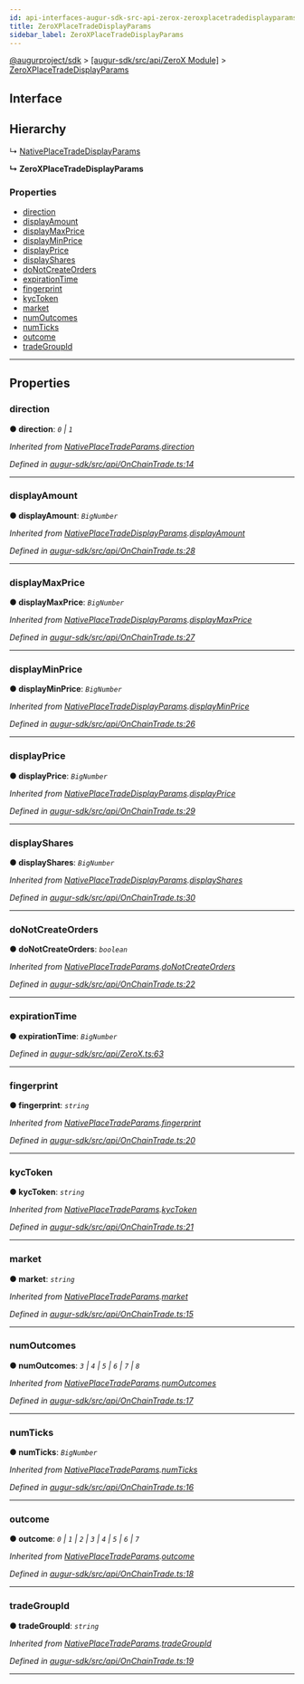 ```yaml
---
id: api-interfaces-augur-sdk-src-api-zerox-zeroxplacetradedisplayparams
title: ZeroXPlaceTradeDisplayParams
sidebar_label: ZeroXPlaceTradeDisplayParams
---
```


[@augurproject/sdk](api-readme.md) > [[augur-sdk/src/api/ZeroX Module]](api-modules-augur-sdk-src-api-zerox-module.md) > [ZeroXPlaceTradeDisplayParams](api-interfaces-augur-sdk-src-api-zerox-zeroxplacetradedisplayparams.md)

## Interface

## Hierarchy

↳  [NativePlaceTradeDisplayParams](api-interfaces-augur-sdk-src-api-onchaintrade-nativeplacetradedisplayparams.md)

**↳ ZeroXPlaceTradeDisplayParams**

### Properties

* [direction](api-interfaces-augur-sdk-src-api-zerox-zeroxplacetradedisplayparams.md#direction)
* [displayAmount](api-interfaces-augur-sdk-src-api-zerox-zeroxplacetradedisplayparams.md#displayamount)
* [displayMaxPrice](api-interfaces-augur-sdk-src-api-zerox-zeroxplacetradedisplayparams.md#displaymaxprice)
* [displayMinPrice](api-interfaces-augur-sdk-src-api-zerox-zeroxplacetradedisplayparams.md#displayminprice)
* [displayPrice](api-interfaces-augur-sdk-src-api-zerox-zeroxplacetradedisplayparams.md#displayprice)
* [displayShares](api-interfaces-augur-sdk-src-api-zerox-zeroxplacetradedisplayparams.md#displayshares)
* [doNotCreateOrders](api-interfaces-augur-sdk-src-api-zerox-zeroxplacetradedisplayparams.md#donotcreateorders)
* [expirationTime](api-interfaces-augur-sdk-src-api-zerox-zeroxplacetradedisplayparams.md#expirationtime)
* [fingerprint](api-interfaces-augur-sdk-src-api-zerox-zeroxplacetradedisplayparams.md#fingerprint)
* [kycToken](api-interfaces-augur-sdk-src-api-zerox-zeroxplacetradedisplayparams.md#kyctoken)
* [market](api-interfaces-augur-sdk-src-api-zerox-zeroxplacetradedisplayparams.md#market)
* [numOutcomes](api-interfaces-augur-sdk-src-api-zerox-zeroxplacetradedisplayparams.md#numoutcomes)
* [numTicks](api-interfaces-augur-sdk-src-api-zerox-zeroxplacetradedisplayparams.md#numticks)
* [outcome](api-interfaces-augur-sdk-src-api-zerox-zeroxplacetradedisplayparams.md#outcome)
* [tradeGroupId](api-interfaces-augur-sdk-src-api-zerox-zeroxplacetradedisplayparams.md#tradegroupid)

---

## Properties

<a id="direction"></a>

###  direction

**● direction**: *`0` \| `1`*

*Inherited from [NativePlaceTradeParams](api-interfaces-augur-sdk-src-api-onchaintrade-nativeplacetradeparams.md).[direction](api-interfaces-augur-sdk-src-api-onchaintrade-nativeplacetradeparams.md#direction)*

*Defined in [augur-sdk/src/api/OnChainTrade.ts:14](https://github.com/AugurProject/augur/blob/304ca83772/packages/augur-sdk/src/api/OnChainTrade.ts#L14)*

___
<a id="displayamount"></a>

###  displayAmount

**● displayAmount**: *`BigNumber`*

*Inherited from [NativePlaceTradeDisplayParams](api-interfaces-augur-sdk-src-api-onchaintrade-nativeplacetradedisplayparams.md).[displayAmount](api-interfaces-augur-sdk-src-api-onchaintrade-nativeplacetradedisplayparams.md#displayamount)*

*Defined in [augur-sdk/src/api/OnChainTrade.ts:28](https://github.com/AugurProject/augur/blob/304ca83772/packages/augur-sdk/src/api/OnChainTrade.ts#L28)*

___
<a id="displaymaxprice"></a>

###  displayMaxPrice

**● displayMaxPrice**: *`BigNumber`*

*Inherited from [NativePlaceTradeDisplayParams](api-interfaces-augur-sdk-src-api-onchaintrade-nativeplacetradedisplayparams.md).[displayMaxPrice](api-interfaces-augur-sdk-src-api-onchaintrade-nativeplacetradedisplayparams.md#displaymaxprice)*

*Defined in [augur-sdk/src/api/OnChainTrade.ts:27](https://github.com/AugurProject/augur/blob/304ca83772/packages/augur-sdk/src/api/OnChainTrade.ts#L27)*

___
<a id="displayminprice"></a>

###  displayMinPrice

**● displayMinPrice**: *`BigNumber`*

*Inherited from [NativePlaceTradeDisplayParams](api-interfaces-augur-sdk-src-api-onchaintrade-nativeplacetradedisplayparams.md).[displayMinPrice](api-interfaces-augur-sdk-src-api-onchaintrade-nativeplacetradedisplayparams.md#displayminprice)*

*Defined in [augur-sdk/src/api/OnChainTrade.ts:26](https://github.com/AugurProject/augur/blob/304ca83772/packages/augur-sdk/src/api/OnChainTrade.ts#L26)*

___
<a id="displayprice"></a>

###  displayPrice

**● displayPrice**: *`BigNumber`*

*Inherited from [NativePlaceTradeDisplayParams](api-interfaces-augur-sdk-src-api-onchaintrade-nativeplacetradedisplayparams.md).[displayPrice](api-interfaces-augur-sdk-src-api-onchaintrade-nativeplacetradedisplayparams.md#displayprice)*

*Defined in [augur-sdk/src/api/OnChainTrade.ts:29](https://github.com/AugurProject/augur/blob/304ca83772/packages/augur-sdk/src/api/OnChainTrade.ts#L29)*

___
<a id="displayshares"></a>

###  displayShares

**● displayShares**: *`BigNumber`*

*Inherited from [NativePlaceTradeDisplayParams](api-interfaces-augur-sdk-src-api-onchaintrade-nativeplacetradedisplayparams.md).[displayShares](api-interfaces-augur-sdk-src-api-onchaintrade-nativeplacetradedisplayparams.md#displayshares)*

*Defined in [augur-sdk/src/api/OnChainTrade.ts:30](https://github.com/AugurProject/augur/blob/304ca83772/packages/augur-sdk/src/api/OnChainTrade.ts#L30)*

___
<a id="donotcreateorders"></a>

###  doNotCreateOrders

**● doNotCreateOrders**: *`boolean`*

*Inherited from [NativePlaceTradeParams](api-interfaces-augur-sdk-src-api-onchaintrade-nativeplacetradeparams.md).[doNotCreateOrders](api-interfaces-augur-sdk-src-api-onchaintrade-nativeplacetradeparams.md#donotcreateorders)*

*Defined in [augur-sdk/src/api/OnChainTrade.ts:22](https://github.com/AugurProject/augur/blob/304ca83772/packages/augur-sdk/src/api/OnChainTrade.ts#L22)*

___
<a id="expirationtime"></a>

###  expirationTime

**● expirationTime**: *`BigNumber`*

*Defined in [augur-sdk/src/api/ZeroX.ts:63](https://github.com/AugurProject/augur/blob/304ca83772/packages/augur-sdk/src/api/ZeroX.ts#L63)*

___
<a id="fingerprint"></a>

###  fingerprint

**● fingerprint**: *`string`*

*Inherited from [NativePlaceTradeParams](api-interfaces-augur-sdk-src-api-onchaintrade-nativeplacetradeparams.md).[fingerprint](api-interfaces-augur-sdk-src-api-onchaintrade-nativeplacetradeparams.md#fingerprint)*

*Defined in [augur-sdk/src/api/OnChainTrade.ts:20](https://github.com/AugurProject/augur/blob/304ca83772/packages/augur-sdk/src/api/OnChainTrade.ts#L20)*

___
<a id="kyctoken"></a>

###  kycToken

**● kycToken**: *`string`*

*Inherited from [NativePlaceTradeParams](api-interfaces-augur-sdk-src-api-onchaintrade-nativeplacetradeparams.md).[kycToken](api-interfaces-augur-sdk-src-api-onchaintrade-nativeplacetradeparams.md#kyctoken)*

*Defined in [augur-sdk/src/api/OnChainTrade.ts:21](https://github.com/AugurProject/augur/blob/304ca83772/packages/augur-sdk/src/api/OnChainTrade.ts#L21)*

___
<a id="market"></a>

###  market

**● market**: *`string`*

*Inherited from [NativePlaceTradeParams](api-interfaces-augur-sdk-src-api-onchaintrade-nativeplacetradeparams.md).[market](api-interfaces-augur-sdk-src-api-onchaintrade-nativeplacetradeparams.md#market)*

*Defined in [augur-sdk/src/api/OnChainTrade.ts:15](https://github.com/AugurProject/augur/blob/304ca83772/packages/augur-sdk/src/api/OnChainTrade.ts#L15)*

___
<a id="numoutcomes"></a>

###  numOutcomes

**● numOutcomes**: *`3` \| `4` \| `5` \| `6` \| `7` \| `8`*

*Inherited from [NativePlaceTradeParams](api-interfaces-augur-sdk-src-api-onchaintrade-nativeplacetradeparams.md).[numOutcomes](api-interfaces-augur-sdk-src-api-onchaintrade-nativeplacetradeparams.md#numoutcomes)*

*Defined in [augur-sdk/src/api/OnChainTrade.ts:17](https://github.com/AugurProject/augur/blob/304ca83772/packages/augur-sdk/src/api/OnChainTrade.ts#L17)*

___
<a id="numticks"></a>

###  numTicks

**● numTicks**: *`BigNumber`*

*Inherited from [NativePlaceTradeParams](api-interfaces-augur-sdk-src-api-onchaintrade-nativeplacetradeparams.md).[numTicks](api-interfaces-augur-sdk-src-api-onchaintrade-nativeplacetradeparams.md#numticks)*

*Defined in [augur-sdk/src/api/OnChainTrade.ts:16](https://github.com/AugurProject/augur/blob/304ca83772/packages/augur-sdk/src/api/OnChainTrade.ts#L16)*

___
<a id="outcome"></a>

###  outcome

**● outcome**: *`0` \| `1` \| `2` \| `3` \| `4` \| `5` \| `6` \| `7`*

*Inherited from [NativePlaceTradeParams](api-interfaces-augur-sdk-src-api-onchaintrade-nativeplacetradeparams.md).[outcome](api-interfaces-augur-sdk-src-api-onchaintrade-nativeplacetradeparams.md#outcome)*

*Defined in [augur-sdk/src/api/OnChainTrade.ts:18](https://github.com/AugurProject/augur/blob/304ca83772/packages/augur-sdk/src/api/OnChainTrade.ts#L18)*

___
<a id="tradegroupid"></a>

###  tradeGroupId

**● tradeGroupId**: *`string`*

*Inherited from [NativePlaceTradeParams](api-interfaces-augur-sdk-src-api-onchaintrade-nativeplacetradeparams.md).[tradeGroupId](api-interfaces-augur-sdk-src-api-onchaintrade-nativeplacetradeparams.md#tradegroupid)*

*Defined in [augur-sdk/src/api/OnChainTrade.ts:19](https://github.com/AugurProject/augur/blob/304ca83772/packages/augur-sdk/src/api/OnChainTrade.ts#L19)*

___

